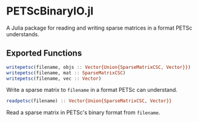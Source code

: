 # PETScBinaryIO.jl

A Julia package for reading and writing sparse matrices in a format PETSc understands.

## Exported Functions

```julia
writepetsc(filename, objs :: Vector{Union{SparseMatrixCSC, Vector}})
writepetsc(filename, mat :: SparseMatrixCSC)
writepetsc(filename, vec :: Vector)
```

Write a sparse matrix to `filename` in a format PETSc can understand.

```julia
readpetsc(filename) :: Vector{Union{SparseMatrixCSC, Vector}}
```

Read a sparse matrix in PETSc's binary format from `filename`.
